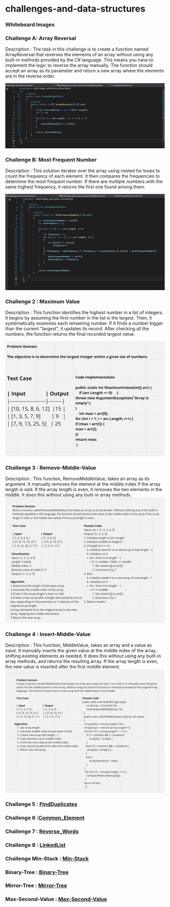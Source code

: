 # challenges-and-data-structures

### Whiteboard Images
### Challenge A: Array Reversal
Description : 
The task in this challenge is to create a function named ArrayReversal that reverses the elements of an array without using any built-in methods provided by the C# language. This means you have to implement the logic to reverse the array manually. The function should accept an array as its parameter and return a new array where the elements are in the reverse order.

![Array Reversal Whiteboard](./White%20Board%20Challenge/Images/Reversal%20Array.png)

### Challenge B: Most Frequent Number
Description : 
This solution iterates over the array using nested for loops to count the frequency of each element. It then compares the frequencies to determine the most frequent number. If there are multiple numbers with the same highest frequency, it returns the first one found among them.

![Most Frequent Number Whiteboard](./White%20Board%20Challenge/Images/MostFrequent.png)

### Challenge 2 : Maximum Value
Description : 
This function identifies the highest number in a list of integers.  It begins by assuming the first number in the list is the largest. Then, it systematically examines each remaining number. If it finds a number bigger than the current "largest", it updates its record. After checking all the numbers, the function returns the final recorded largest value.

![Maximum-Value](./White%20Board%20Challenge/Images/MaximumValue.png)

### Challenge 3 : Remove-Middle-Value
Description : 
This function, RemoveMiddleValue, takes an array as its argument. It manually removes the element at the middle index if the array length is odd. If the array length is even, it removes the two elements in the middle. It does this without using any built-in array methods.
![Remove Middle Value from Array](./White%20Board%20Challenge/Images/Remove%20Middle%20Value%20from%20Array.png)

### Challenge 4 : Insert-Middle-Value
Description : 
This function, MiddleValue, takes an array and a value as input. It manually inserts the given value at the middle index of the array, shifting existing elements as needed. It does this without using any built-in array methods, and returns the resulting array. If the array length is even, the new value is inserted after the first middle element.
![Insert Middle Value To Array](./White%20Board%20Challenge/Images/Insert-Middle-Value..png)

### Challenge 5 : [FindDuplicates](Challenges/Find-Duplicates/README.md)

### Challenge 6 :[Common_Element](Challenges/Common_Elements/README.md)

### Challenge 7 : [Reverse_Words](Challenges/Reverse_Words/README.md)

### Challenge 8 : [LinkedList](Data_Structures/LinkedList/README.md)

### Challenge Min-Stack : [Min-Stack](Data_Structures/LinkedList/README.md)

### Binary-Tree : [Binary-Tree]((Data_Structures/Trees/README.md))

### Mirror-Tree : [Mirror-Tree]((Data_Structures/Trees/README.md))

### Max-Second-Value : [Max-Second-Value]((Data_Structures/Trees/README.md))